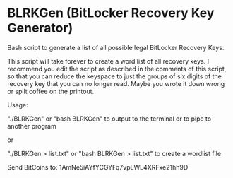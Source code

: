 # BLRKGen (BitLocker Recovery Key Generator)
Bash script to generate a list of all possible legal BitLocker Recovery Keys.

This script will take forever to create a word list of all recovery keys.
I recommend you edit the script as described in the comments of this script, so that
you can reduce the keyspace to just the groups of six digits of the recovery key that
you can no longer read. Maybe you wrote it down wrong or spilt coffee on the printout.

Usage:

"./BLRKGen" or "bash BLRKGen" to output to the terminal or to pipe to another program

or

"./BLRKGen > list.txt" or "bash BLRKGen > list.txt" to create a wordlist file

Send BitCoins to: 1AmNe5iAYfYCGYFq7vpLWL4XRFxe21hh9D
